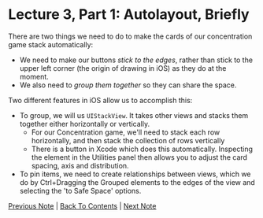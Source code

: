 # Lecture 3, Part 1: Autolayout, Briefly

There are two things we need to do to make the cards of our concentration game stack automatically:
* We need to make our buttons *stick to the edges*, rather than stick to the upper left corner (the origin of drawing in iOS) as they do at the moment.
* We also need to *group them together* so they can share the space.

Two different features in iOS allow us to accomplish this:
* To group, we will us `UIStackView`. It takes other views and stacks them together either horizontally or vertically.
    * For our Concentration game, we'll need to stack each row horizontally, and then stack the collection of rows vertically
    * There is a button in Xcode which does this automatically. Inspecting the element in the Utilities panel then allows you to adjust the card spacing, axis and distribution.
* To pin items, we need to create relationships between views, which we do by Ctrl+Dragging the Grouped elements to the edges of the view and selecting the 'to Safe Space' options.

[Previous Note](../Lecture%203%20-%20The%20Swift%20Programming%20Language/Part%200%20-%20Intro.md) | [Back To Contents](https://github.com/eldaroid/CS193P-Stanford-iOS-lectures) |  [Next Note](../Lecture%203%20-%20The%20Swift%20Programming%20Language/Part%202%20-%20Ranges.md)
